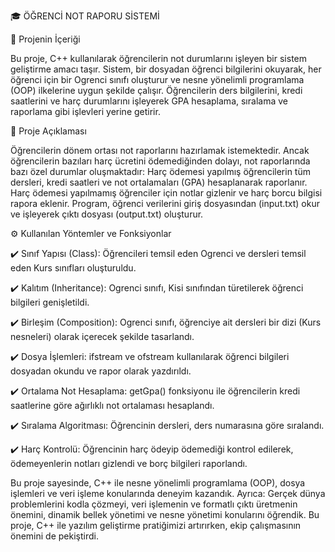 🎓 ÖĞRENCİ NOT RAPORU SİSTEMİ

📌 Projenin İçeriği

Bu proje, C++ kullanılarak öğrencilerin not durumlarını işleyen bir sistem geliştirme amacı taşır. Sistem, bir dosyadan öğrenci bilgilerini okuyarak, her öğrenci için bir Ogrenci sınıfı oluşturur ve nesne yönelimli programlama (OOP) ilkelerine uygun şekilde çalışır. Öğrencilerin ders bilgilerini, kredi saatlerini ve harç durumlarını işleyerek GPA hesaplama, sıralama ve raporlama gibi işlevleri yerine getirir.

📝 Proje Açıklaması

Öğrencilerin dönem ortası not raporlarını hazırlamak istemektedir. Ancak öğrencilerin bazıları harç ücretini ödemediğinden dolayı, not raporlarında bazı özel durumlar oluşmaktadır:
Harç ödemesi yapılmış öğrencilerin tüm dersleri, kredi saatleri ve not ortalamaları (GPA) hesaplanarak raporlanır.
Harç ödemesi yapılmamış öğrenciler için notlar gizlenir ve harç borcu bilgisi rapora eklenir.
Program, öğrenci verilerini giriş dosyasından (input.txt) okur ve işleyerek çıktı dosyası (output.txt) oluşturur.

⚙️ Kullanılan Yöntemler ve Fonksiyonlar

✔️ Sınıf Yapısı (Class): Öğrencileri temsil eden Ogrenci ve dersleri temsil eden Kurs sınıfları oluşturuldu.

✔️ Kalıtım (Inheritance): Ogrenci sınıfı, Kisi sınıfından türetilerek öğrenci bilgileri genişletildi.

✔️ Birleşim (Composition): Ogrenci sınıfı, öğrenciye ait dersleri bir dizi (Kurs nesneleri) olarak içerecek şekilde tasarlandı.

✔️ Dosya İşlemleri: ifstream ve ofstream kullanılarak öğrenci bilgileri dosyadan okundu ve rapor olarak yazdırıldı.

✔️ Ortalama Not Hesaplama: getGpa() fonksiyonu ile öğrencilerin kredi saatlerine göre ağırlıklı not ortalaması hesaplandı.

✔️ Sıralama Algoritması: Öğrencinin dersleri, ders numarasına göre sıralandı.

✔️ Harç Kontrolü: Öğrencinin harç ödeyip ödemediği kontrol edilerek, ödemeyenlerin notları gizlendi ve borç bilgileri raporlandı.


Bu proje sayesinde, C++ ile nesne yönelimli programlama (OOP), dosya işlemleri ve veri işleme konularında deneyim kazandık. Ayrıca: 
Gerçek dünya problemlerini kodla çözmeyi, veri işlemenin ve formatlı çıktı üretmenin önemini, dinamik bellek yönetimi ve nesne yönetimi konularını öğrendik.
Bu proje, C++ ile yazılım geliştirme pratiğimizi artırırken, ekip çalışmasının önemini de pekiştirdi.

